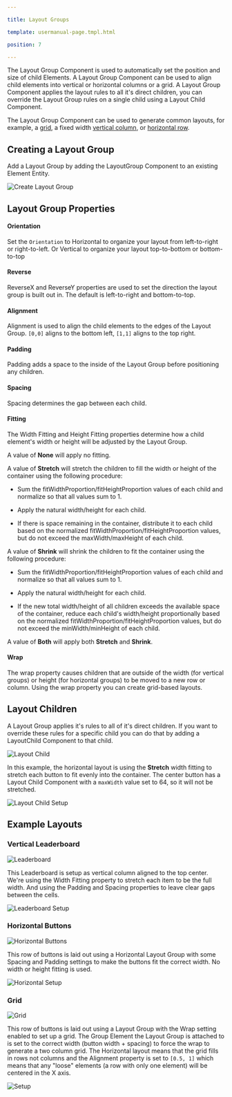 ---
title: Layout Groups
template: usermanual-page.tmpl.html
position: 7
---

The Layout Group Component is used to automatically set the position and size of child Elements. A Layout Group Component can be used to align child elements into vertical or horizontal columns or a grid. A Layout Group Component applies the layout rules to all it's direct children, you can override the Layout Group rules on a single child using a Layout Child Component.

The Layout Group Component can be used to generate common layouts, for example, a [grid][10], a fixed width [vertical column][11], or [horizontal row][12].

## Creating a Layout Group

Add a Layout Group by adding the LayoutGroup Component to an existing Element Entity.

![Create Layout Group][1]

## Layout Group Properties

#### Orientation

Set the `Orientation` to Horizontal to organize your layout from left-to-right or right-to-left. Or Vertical to organize your layout top-to-bottom or bottom-to-top

#### Reverse

ReverseX and ReverseY properties are used to set the direction the layout group is built out in. The default is left-to-right and bottom-to-top.

#### Alignment

Alignment is used to align the child elements to the edges of the Layout Group. `[0,0]` aligns to the bottom left, `[1,1]` aligns to the top right.

#### Padding

Padding adds a space to the inside of the Layout Group before positioning any children.

#### Spacing

Spacing determines the gap between each child.

#### Fitting

The Width Fitting and Height Fitting properties determine how a child element's width or height will be adjusted by the Layout Group.

A value of **None** will apply no fitting.

A value of **Stretch** will stretch the children to fill the width or height of the container using the following procedure:

* Sum the fitWidthProportion/fitHeightProportion values of each child and normalize so that all values sum to 1.
* Apply the natural width/height for each child.
* If there is space remaining in the container, distribute it to each child based on the normalized fitWidthProportion/fitHeightProportion values, but do not exceed the maxWidth/maxHeight of each child.

A value of **Shrink** will shrink the children to fit the container using the following procedure:

* Sum the fitWidthProportion/fitHeightProportion values of each child and normalize so that all values sum to 1.
* Apply the natural width/height for each child.
* If the new total width/height of all children exceeds the available space of the container, reduce each child's width/height proportionally based on the normalized fitWidthProportion/fitHeightProportion values, but do not exceed the minWidth/minHeight of each child.

A value of **Both** will apply both **Stretch** and **Shrink**.

#### Wrap

The wrap property causes children that are outside of the width (for vertical groups) or height (for horizontal groups) to be moved to a new row or column. Using the wrap property you can create grid-based layouts.

## Layout Children

A Layout Group applies it's rules to all of it's direct children. If you want to override these rules for a specific child you can do that by adding a LayoutChild Component to that child.

![Layout Child][8]

In this example, the horizontal layout is using the **Stretch** width fitting to stretch each button to fit evenly into the container. The center button has a Layout Child Component with a `maxWidth` value set to 64, so it will not be stretched.

![Layout Child Setup][9]

## Example Layouts

### Vertical Leaderboard

![Leaderboard][2]

This Leaderboard is setup as vertical column aligned to the top center. We're using the Width Fitting property to stretch each item to be the full width. And using the Padding and Spacing properties to leave clear gaps between the cells.

![Leaderboard Setup][3]

### Horizontal Buttons

![Horizontal Buttons][4]

This row of buttons is laid out using a Horizontal Layout Group with some Spacing and Padding settings to make the buttons fit the correct width. No width or height fitting is used.

![Horizontal Setup][5]

### Grid

![Grid][6]

This row of buttons is laid out using a Layout Group with the Wrap setting enabled to set up a grid. The Group Element the Layout Group is attached to is set to the correct width (button width + spacing) to force the wrap to generate a two column grid. The Horizontal layout means that the grid fills in rows not columns and the Alignment property is set to `[0.5, 1]` which means that any "loose" elements (a row with only one element) will be centered in the X axis.

![Setup][7]

[1]: /images/user-manual/user-interface/layout-groups/create-layout-group.jpg
[2]: /images/user-manual/user-interface/layout-groups/leaderboard.jpg
[3]: /images/user-manual/user-interface/layout-groups/leaderboard-setup.jpg
[4]: /images/user-manual/user-interface/layout-groups/horizontal-layout.jpg
[5]: /images/user-manual/user-interface/layout-groups/horizontal-setup.jpg
[6]: /images/user-manual/user-interface/layout-groups/grid-layout.jpg
[7]: /images/user-manual/user-interface/layout-groups/grid-setup.jpg
[8]: /images/user-manual/user-interface/layout-groups/layout-child-max-width.jpg
[9]: /images/user-manual/user-interface/layout-groups/layout-child-setup.jpg

[10]: /user-manual/user-interface/layout-groups#grid
[11]: /user-manual/user-interface/layout-groups#vertical-leaderboard
[12]: /user-manual/user-interface/layout-groups#horizontal-buttons

